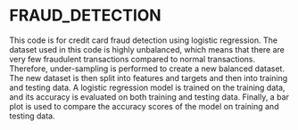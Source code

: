 # FRAUD_DETECTION
This code is for credit card fraud detection using logistic regression. 
The dataset used in this code is highly unbalanced, which means that there are very few fraudulent transactions compared to normal transactions. Therefore, under-sampling is performed to create a new balanced dataset. 
The new dataset is then split into features and targets and then into training and testing data.
A logistic regression model is trained on the training data, and its accuracy is evaluated on both training and testing data. 
Finally, a bar plot is used to compare the accuracy scores of the model on training and testing data.
